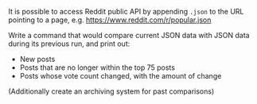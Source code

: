 It is possible to access Reddit public API by appending `.json` to the URL pointing to a page, e.g. https://www.reddit.com/r/popular.json

Write a command that would compare current JSON data with JSON data during its previous run, and print out:

- New posts
- Posts that are no longer within the top 75 posts
- Posts whose vote count changed, with the amount of change

(Additionally create an archiving system for past comparisons)
